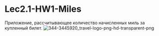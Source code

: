 # Lec2.1-HW1-Miles
Приложение, рассчитывающее количество начисленных миль за купленный билет.
![344-3445920_travel-logo-png-hd-transparent-png](https://user-images.githubusercontent.com/60262142/110898746-d9b27a00-8310-11eb-8727-89389ef06a74.png)

